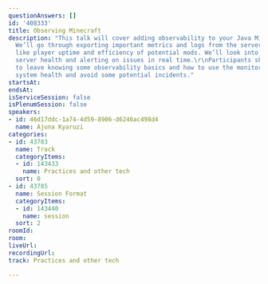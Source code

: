 ```yaml
---
questionAnswers: []
id: '408333'
title: Observing Minecraft
description: "This talk will cover adding observability to your Java Minecraft Server.
  We’ll go through exporting important metrics and logs from the server to track things
  like player uptime and efficiency of potential mods. We’ll look into monitoring
  server health and alerting on issues in real time.\r\nParticipants should expect
  to leave knowing some observability basics and how to use the monitoring to understand
  system health and avoid some potential incidents."
startsAt: 
endsAt: 
isServiceSession: false
isPlenumSession: false
speakers:
- id: 46d17ddc-1a74-4d59-8906-d6246ac498d4
  name: Ajuna Kyaruzi
categories:
- id: 43783
  name: Track
  categoryItems:
  - id: 143433
    name: Practices and other tech
  sort: 0
- id: 43785
  name: Session Format
  categoryItems:
  - id: 143440
    name: session
  sort: 2
roomId: 
room: 
liveUrl: 
recordingUrl: 
track: Practices and other tech

---
```

